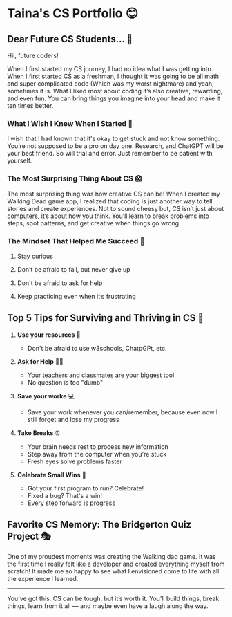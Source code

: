 # Taina's CS Portfolio 😊

## Dear Future CS Students... 💌

Hii, future coders! 

When I first started my CS journey, I had no idea what I was getting into. When I first started CS as a freshman, I thought it was going to be all math and super complicated code (Which was my worst nightmare) and yeah, sometimes it is. What I liked most about coding it’s also creative, rewarding, and even fun. You can bring things you imagine into your head and make it ten times better.


### What I Wish I Knew When I Started 🎯
 I wish that I had known that it's okay to get stuck and not know something. You’re not supposed to be a pro on day one. Research, and ChatGPT will be your best friend. So will trial and error. Just remember to be patient with yourself.

### The Most Surprising Thing About CS 😱

The most surprising thing was how creative CS can be!  When I created my Walking Dead game app, I realized that coding is just another way to tell stories and create experiences. Not to sound cheesy but, CS isn’t just about computers, it’s about how you think. You’ll learn to break problems into steps, spot patterns, and get creative when things go wrong

### The Mindset That Helped Me Succeed 💪

1. Stay curious

2. Don’t be afraid to fail, but  never give up

3. Don't be afraid to ask for help

4. Keep practicing even when it’s frustrating
   
## Top 5 Tips for Surviving and Thriving in CS 🌟

1. **Use your resources** 🧩
   - Don't be afraid to use w3schools, ChatpGPt, etc.
   

3. **Ask for Help** 🙋‍♀️
   - Your teachers and classmates are your biggest tool
   - No question is too "dumb"

4. **Save your worke** 💻
   - Save your work whenever you can/remember, because even now I still forget and lose my progress

5. **Take Breaks** ⏰
   - Your brain needs rest to process new information
   - Step away from the computer when you're stuck
   - Fresh eyes solve problems faster

6. **Celebrate Small Wins** 🎉
   - Got your first program to run? Celebrate!
   - Fixed a bug? That's a win!
   - Every step forward is progress

## Favorite CS Memory: The Bridgerton Quiz Project 🎭

One of my proudest moments was creating the Walking dad game. It was the first time I really felt like a developer and created everything myself from scratch! It made me so happy to see what I envisioned come to life with all the experience I learned. 

---

You’ve got this. CS can be tough, but it’s worth it. You’ll build things, break things, learn from it all — and maybe even have a laugh along the way.
